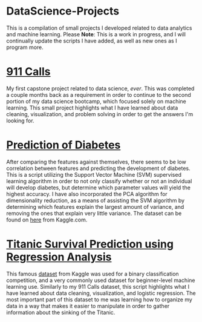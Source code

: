 # DataScience-Projects
This is a compilation of small projects I developed related to data analytics and machine learning.
Please **Note**: This is a work in progress, and I will continually update the scripts I have added, as well as new ones as I program more.

# [911 Calls](https://github.com/MilanDean/DataScience-Projects/blob/master/911%20Calls/DataCleaning911CallsCapstoneProject.ipynb)
My first capstone project related to data science, *ever*. This was completed a couple months back as a requirement in order to continue to the second portion of my data science bootcamp, which focused solely on machine learning.
This small project highlights what I have learned about data cleaning, visualization, and problem solving in order to get the answers I'm looking for. 



# [Prediction of Diabetes](https://github.com/MilanDean/DataScience-Projects/blob/master/Prediction%20of%20Diabetes.ipynb)
After comparing the features against themselves, there seems to be low correlation between features and predicting the development of diabetes.
This is a script utilizing the Support Vector Machine (SVM) supervised learning algorithm in order to not only classify whether or not an individual will develop diabetes, but determine which parameter values will yield the highest accuracy.
I have also incorporated the PCA algorithm for dimensionality reduction, as a means of assisting the SVM algorithm by determining which features explain the largest amount of variance, and removing the ones that explain very little variance. 
The dataset can be found on [here](https://www.kaggle.com/uciml/pima-indians-diabetes-database) from Kaggle.com.


# [Titanic Survival Prediction using Regression Analysis](https://github.com/MilanDean/DataScience-Projects/blob/master/Titanic%20Regression%20Analysis/Data%20Cleaning%20and%20Titanic%20Survival%20Prediction.ipynb)
This famous [dataset](https://www.kaggle.com/c/titanic) from Kaggle was used for a binary classification competition, and a very commonly used dataset for beginner-level
machine learning use. Similarly to my 911 Calls dataset, this script highlights what I have learned about data cleaning, visualization, and logistic regression.
The most important part of this dataset to me was learning how to organize my data in a way that makes it easier to manipulate in order to gather information about the sinking of the Titanic.
